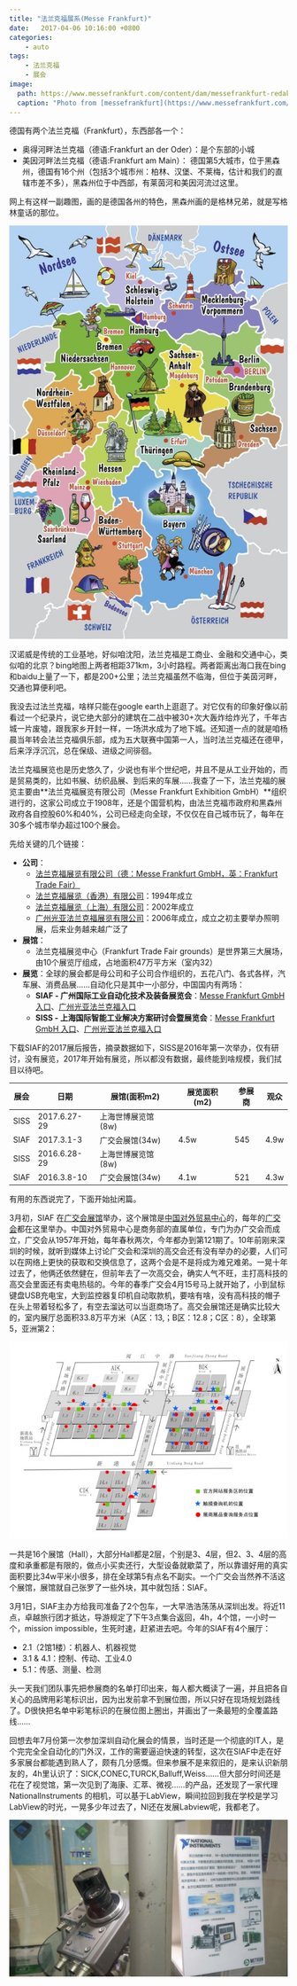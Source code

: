 ```yaml
---
title: "法兰克福展系(Messe Frankfurt)"
date:   2017-04-06 10:16:00 +0800
categories: 
    - auto
tags:
    - 法兰克福
    - 展会
image: 
  path: https://www.messefrankfurt.com/content/dam/messefrankfurt-redaktion/corporate/images/stages/corp-stage-company-2560x1440.jpg.transform/1280w/image.jpg
  caption: "Photo from [messefrankfurt](https://www.messefrankfurt.com/frankfurt/en/company.html)"
---
```


德国有两个法兰克福（Frankfurt），东西部各一个：

* 奥得河畔法兰克福（德语:Frankfurt an der Oder）：是个东部的小城
* 美因河畔法兰克福（德语:Frankfurt am Main）： 德国第5大城市，位于黑森州，德国有16个州（包括3个城市州：柏林、汉堡、不莱梅，估计和我们的直辖市差不多），黑森州位于中西部，有莱茵河和美因河流过这里。

网上有这样一副趣图，画的是德国各州的特色，黑森州画的是格林兄弟，就是写格林童话的那位。

![](/images/posts/exhibition/german.jpg)

汉诺威是传统的工业基地，好似咱沈阳，法兰克福是工商业、金融和交通中心，类似咱的北京？bing地图上两者相距371km，3小时路程。两者距离出海口我在bing和baidu上量了一下，都是200+公里；法兰克福虽然不临海，但位于美茵河畔，交通也算便利吧。

我没去过法兰克福，啥样只能在google earth上逛逛了。对它仅有的印象好像以前看过一个纪录片，说它绝大部分的建筑在二战中被30+次大轰炸给炸光了，千年古城一片废墟，跟我家乡开封一样，一场洪水成为了地下城。还知道一点的就是咱杨晨当年转会法兰克福俱乐部，成为五大联赛中国第一人，当时法兰克福还在德甲，后来浮浮沉沉，总在保级、进级之间徘徊。

法兰克福展览也是历史悠久了，少说也有半个世纪吧，并且不是从工业开始的，而是贸易类的，比如书展、纺织品展、到后来的车展……我查了一下，法兰克福的展览主要由**法兰克福展览有限公司（Messe Frankfurt Exhibition GmbH）**组织进行的，这家公司成立于1908年，还是个国营机构，由法兰克福市政府和黑森州政府各自控股60%和40%，公司已经走向全球，不仅仅在自己城市玩了，每年在30多个城市举办超过100个展会。

先给关键的几个链接：

* **公司**：
    - [法兰克福展览有限公司（德：Messe Frankfurt GmbH，英：Frankfurt Trade Fair）](http://www.messefrankfurt.com/) 
    - [法兰克福展览（香港）有限公司](http://www.hk.messefrankfurt.com/)：1994年成立
    - [法兰克福展览（上海）有限公司](http://www.cn.messefrankfurt.com/)：2002年成立
    - [广州光亚法兰克福展览有限公司](http://www.gymf.com.cn/)：2006年成立，成立之初主要举办照明展，后来业务越来越广泛了
* **展馆**：
    - 法兰克福展览中心（Frankfurt Trade Fair grounds）是世界第三大展场，由10个展览厅组成，占地面积47万平方米（室内32）
* **展览**：全球的展会都是母公司和子公司合作组织的，五花八门、各式各样，汽车展、消费品展……自动化只是其中一小部分，中国国内有两场：
    * **SIAF - 广州国际工业自动化技术及装备展览会**：[Messe Frankfurt GmbH 入口](http://www.spsinchina.com/guangzhou/zh-cn/)、[广州光亚法兰克福入口](http://www.gymf.com.cn/siaf/cn/index.html)
    * **SISS - 上海国际智能工业解决方案研讨会暨展览会**：[Messe Frankfurt GmbH 入口](http://smart-industry-solution-shanghai.hk.messefrankfurt.com/shanghai/zh-cn/)、[广州光亚法兰克福入口](http://www.gymf.com.cn/spss/cn/)

下载SIAF的2017展后报告，摘录数据如下，SISS是2016年第一次举办，仅有研讨，没有展览，2017年开始有展览，所以都没有数据，最终能到啥规模，我们拭目以待吧。

|展会|日期|展馆(面积m2)|展览面积(m2)|参展商|观众|
|----|----|------------|-------|------|---|
|SISS|2017.6.27-29|上海世博展览馆(8w)| | |
|SIAF|2017.3.1-3|广交会展馆(34w)|4.5w|545|4.9w|
|SISS|2016.6.28-29|上海世博展览馆(8w)| | |
|SIAF|2016.3.8-10|广交会展馆(34w)|4.1w|521|4.3w|

有用的东西说完了，下面开始扯闲篇。

3月初，SIAF 在[广交会展馆](http://www.ciefc.com/)举办，这个展馆是[中国对外贸易中心](http://www.cftc.org.cn/cn/)的，每年的[广交会](http://www.cantonfair.org.cn/cn/index.aspx)都在这里举办。中国对外贸易中心是商务部的直属单位，专门为办广交会而成立，广交会从1957年开始，每年春秋两次，今年都办到第121期了。10年前刚来深圳的时候，就听到媒体上讨论广交会和深圳的高交会还有没有举办的必要，人们可以在网络上更快的获取和交换信息了，这两个会是不是将成为难兄难弟。一晃十年过去了，他俩还依然健在，但前年去了一次高交会，确实人气不旺，主打高科技的高交会里面还有卖电热毯的。今年的春季广交会4月15号马上就开始了，小到鼠标键盘USB充电宝，大到监控器复印机自动取款机，要啥有啥，没有高科技的帽子在头上带着轻松多了，有空去溜达可以当逛商场了。高交会展馆还是确实比较大的，室内展厅总面积33.8万平方米（A区：13,；B区：12.8；C区：8），全球第5，亚洲第2：

![](/images/posts/exhibition/guang.jiao.hui.hall.jpg)

一共是16个展馆（Hall），大部分Hall都是2层，个别是3、4层，但2、3、4层的高度和承重都是有限的，做点小买卖还行，大型设备就歇菜了，所以靠谱好用的真实面积要比34w平米小很多，排在全球第5有点名不副实。一个广交会当然养不活这个展馆，展馆就自己张罗了一些外块，其中就包括：SIAF。

3月1日，SIAF主办方给我司准备了2个包车，一大早浩浩荡荡从深圳出发。将近11点，卓越旅行团才抵达，导游规定了下午3点集合返回，4h，4个馆，一小时一个，mission impossible，生死时速，赶紧进去吧。今年的SIAF有4个展厅：

* 2.1（2馆1楼）：机器人、机器视觉
* 3.1 & 4.1：控制、传动、工业4.0
* 5.1：传感、测量、检测

头一天我们团队事先把参展商的名单打印出来，每人都大概读了一遍，并且把各自关心的品牌用彩笔标识出，因为出发前拿不到展位图，所以只好在现场规划路线了。D很快把名单中彩笔标识的在展位图上圈出，并画出了一条最短的全覆盖路线……

回想去年7月份第一次参加深圳自动化展会的情景，当时还是一个彻底的IT人，是个完完全全自动化的门外汉，工作的需要逼迫快速的转型，这次在SIAF中走在好多家展台都能遇到熟人了，颇有几分感慨。但来参展不是来叙旧的，是来认识新朋友的，4h里认识了：SICK,CONEC,TURCK,Balluff,Weiss……但大部分时间还是花在了视觉馆，第一次见到了海康、汇萃、微视……的产品，还发现了一家代理 NationalInstruments 的相机，可以基于LabView，瞬间拉回到我在学校是学习LabView的时光，一晃多少年过去了，NI还在发展Labview呢，我都老了。

![](/images/posts/exhibition/NIVision.jpeg)
